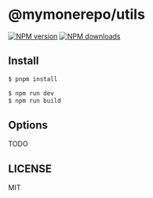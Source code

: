 # @mymonerepo/utils

[![NPM version](https://img.shields.io/npm/v/@mymonerepo/utils.svg?style=flat)](https://npmjs.org/package/@mymonerepo/utils)
[![NPM downloads](http://img.shields.io/npm/dm/@mymonerepo/utils.svg?style=flat)](https://npmjs.org/package/@mymonerepo/utils)

## Install

```bash
$ pnpm install
```

```bash
$ npm run dev
$ npm run build
```

## Options

TODO

## LICENSE

MIT
